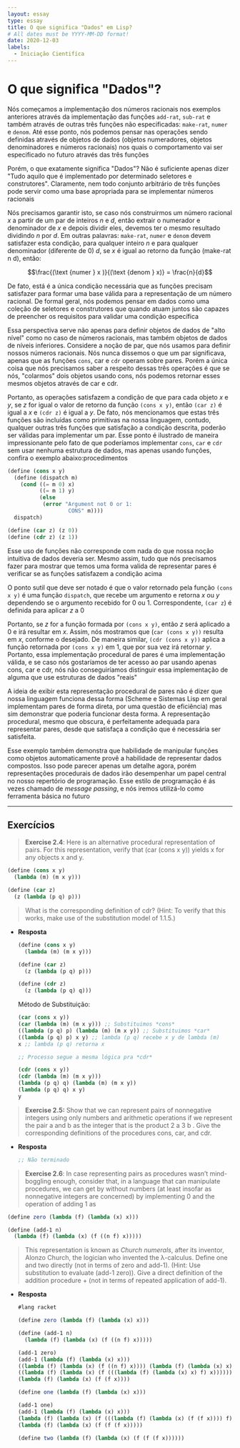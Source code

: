 ```yaml
---
layout: essay
type: essay
title: O que significa "Dados" em Lisp?
# All dates must be YYYY-MM-DD format!
date: 2020-12-03
labels:
  - Iniciação Cientifíca
---
```


# O que significa "Dados"?

Nós começamos a implementação dos números racionais nos exemplos anteriores através da implementação das funções `add-rat`, `sub-rat` e também através de outras três funções não especificadas: `make-rat`, `numer` e `denom`. Até esse ponto, nós podemos pensar nas operações sendo definidas através de objetos de dados (objetos numeradores, objetos denominadores e números racionais) nos quais o comportamento vai ser especificado no futuro através das três funções

Porém, o que exatamente significa "Dados"? Não é suficiente apenas dizer "Tudo aquilo que é implementado por determinado seletores e construtores". Claramente, nem todo conjunto arbitrário de três funções pode servir como uma base apropriada para se implementar números racionais

Nós precisamos garantir isto, se caso nós construirmos um número racional $x$ a partir de um par de inteiros $n$ e $d$, então extrair o numerador e denominador de $x$ e depois dividir eles, devemos ter o mesmo resultado dividindo $n$ por $d$. Em outras palavras: `make-rat`, `numer` e `denom` devem satisfazer esta condição, para qualquer inteiro $n$ e para qualquer denominador (diferente de $0$) $d$, se $x$ é igual ao retorno da função (make-rat n d), então:

$$\frac{(\text {numer } x )}{(\text {denom } x)} = \frac{n}{d}$$

De fato, está é a única condição necessária que as funções precisam satisfazer para formar uma base válida para a representação de um número racional. De formal geral, nós podemos pensar em dados como uma coleção de seletores e construtores que quando atuam juntos são capazes de preencher os requisitos para validar uma condição específica

Essa perspectiva serve não apenas para definir objetos de dados de "alto nível" como no caso de números racionais, mas também objetos de dados de níveis inferiores. Considere a noção de par, que nós usamos para definir nossos números racionais. Nós nunca dissemos o que um par significava, apenas que as funções `cons`, car e `cdr` operam sobre pares. Porém a única coisa que nós precisamos saber a respeito dessas três operações é que se nós, "colarmos" dois objetos usando cons, nós podemos retornar esses mesmos objetos através de car e cdr.

Portanto, as operações satisfazem a condição de que para cada objeto $x$ e $y$, se $z$ for igual o valor de retorno da função `(cons x y)`, então `(car z)` é igual a $x$ e `(cdr z)` é igual a $y$. De fato, nós mencionamos que estas três funções são incluídas como primitivas na nossa linguagem, contudo, qualquer outras três funções que satisfação a condição descrita, poderão ser válidas para implementar um par. Esse ponto é ilustrado de maneira impressionante pelo fato de que poderíamos implementar `cons`, `car` e `cdr` sem usar nenhuma estrutura de dados, mas apenas usando funções, confira o exemplo abaixo:procedimentos

```scheme
(define (cons x y)
  (define (dispatch m)
    (cond ((= m 0) x)
          ((= m 1) y)
          (else 
           (error "Argument not 0 or 1:
                   CONS" m))))
  dispatch)

(define (car z) (z 0))
(define (cdr z) (z 1))
```

Esse uso de funções não corresponde com nada do que nossa noção intuitiva de dados deveria ser. Mesmo assim, tudo que nós precisamos fazer para mostrar que temos uma forma valida de representar pares é verificar se as funções satisfazem a condição acima

O ponto sutil que deve ser notado é que o valor retornado pela função `(cons x y)` é uma função `dispatch`, que recebe um argumento e retorna $x$ ou $y$ dependendo se o argumento recebido for $0$ ou $1$. Correspondente, `(car z`) é definida para aplicar $z$ a $0$

Portanto, se $z$ for a função formada por `(cons x y)`, então $z$ será aplicado a $0$ e irá resultar em $x$. Assim, nós mostramos que (`car (cons x y))` resulta em $x$, conforme o desejado. De maneira similar, `(cdr (cons x y))` aplica a função retornada por `(cons x y)` em $1$, que por sua vez irá retornar $y$. Portanto, essa implementação procedural de pares é uma implementação válida, e se caso nós gostaríamos de ter acesso ao par usando apenas cons, car e cdr, nós não conseguiríamos distinguir essa implementação de alguma que use estruturas de dados "reais"

A ideia de exibir esta representação procedural de pares não é dizer que nossa linguagem funciona dessa forma (Scheme e Sistemas Lisp em geral implementam pares de forma direta, por uma questão de eficiência) mas sim demonstrar que poderia funcionar desta forma. A representação procedural, mesmo que obscura, é perfeitamente adequada para representar pares, desde que satisfaça a condição que é necessária ser satisfeita.

Esse exemplo também demonstra que habilidade de manipular funções como objetos  automaticamente provê a habilidade de representar dados compostos. Isso pode parecer apenas um detalhe agora, porém representações procedurais de dados irão desempenhar um papel central no nosso repertório de programação. Esse estilo de programação é ás vezes chamado de *message passing*, e nós iremos utilizá-lo como ferramenta básica no futuro

---

## Exercícios

> **Exercise 2.4**: Here is an alternative procedural representation of pairs. For this representation, verify that (car (cons x y)) yields x for any objects x and y.

```scheme
(define (cons x y) 
  (lambda (m) (m x y)))

(define (car z) 
  (z (lambda (p q) p)))
```

> What is the corresponding definition of cdr? (Hint: To verify that this works, make use of the substitution model of 1.1.5.)

- **Resposta**

    ```scheme
    (define (cons x y)
      (lambda (m) (m x y)))

    (define (car z)
      (z (lambda (p q) p)))

    (define (cdr z)
      (z (lambda (p q) q)))
    ```

    Método de Substituição:

    ```scheme
    (car (cons x y))
    (car (lambda (m) (m x y))) ;; Substituimos *cons*
    ((lambda (p q) p) (lambda (m) (m x y)) ;; Substituimos *car*
    ((lambda (p q) p) x y) ;; lambda (p q) recebe x y de lambda (m)
    x ;; lambda (p q) retorna x

    ;; Processo segue a mesma lógica pra *cdr*

    (cdr (cons x y))
    (cdr (lambda (m) (m x y)))
    (lambda (p q) q) (lambda (m) (m x y))
    (lambda (p q) q) x y)
    y
    ```

> **Exercise 2.5:** Show that we can represent pairs of nonnegative integers using only numbers and arithmetic operations if we represent the pair a and b as the integer that is the product 2 a 3 b . Give the corresponding definitions of the procedures cons, car, and cdr.

- **Resposta**

    ```scheme
	;; Não terminado
    ```

> **Exercise 2.6**: In case representing pairs as procedures wasn’t mind-boggling enough, consider that, in a language that can manipulate procedures, we can get by without numbers (at least insofar as nonnegative integers are concerned) by implementing 0 and the operation of adding 1 as

```scheme
(define zero (lambda (f) (lambda (x) x)))

(define (add-1 n)
  (lambda (f) (lambda (x) (f ((n f) x)))))
```

> This representation is known as *Church numerals*, after its inventor, Alonzo Church, the logician who invented the λ-calculus.
Define one and two directly (not in terms of zero and add-1). (Hint: Use substitution to evaluate (add-1 zero)). Give a direct definition of the addition procedure + (not in terms of repeated application of add-1).

- **Resposta**

    ```scheme
    #lang racket

    (define zero (lambda (f) (lambda (x) x)))

    (define (add-1 n)
      (lambda (f) (lambda (x) (f ((n f) x)))))

    (add-1 zero)
    (add-1 (lambda (f) (lambda (x) x)))
    ((lambda (f) (lambda (x) (f ((n f) x)))) (lambda (f) (lambda (x) x)))
    ((lambda (f) (lambda (x) (f (((lambda (f) (lambda (x) x) f) x))))))
    (lambda (f) (lambda (x) (f (f x))))

    (define one (lambda (f) (lambda (x) x)))

    (add-1 one)
    (add-1 (lambda (f) (lambda (x) x)))
    (lambda (f) (lambda (x) (f (((lambda (f) (lambda (x) (f (f x)))) f) x))))
    (lambda (f) (lambda (x) (f (f (f x)))))

    (define two (lambda (f) (lambda (x) (f (f (f x))))))
    ```
